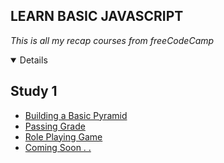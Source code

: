 ## LEARN BASIC JAVASCRIPT 
*This is all my recap courses from freeCodeCamp*

<details open>
    <h2 align="left">Study 1</h2>
    <ul>
        <li><a href="https://github.com/msalmanrafadhlih/learn-basic-javascript/blob/main/pyramid.js">Building a Basic Pyramid</li>
        <li><a href="https://github.com/msalmanrafadhlih/learn-basic-javascript/blob/main/passingGrade.js">Passing Grade</li>
        <li><a href="https://www.freecodecamp.org/learn/javascript-algorithms-and-data-structures-v8/learn-basic-javascript-by-building-a-role-playing-game">Role Playing Game</li>
        <li><a href="">Coming Soon . .</li>
    </ul>
</details>
